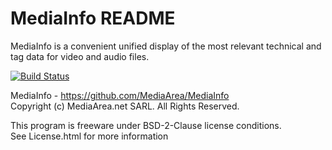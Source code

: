 # MediaInfo README

MediaInfo is a convenient unified display of the most relevant technical and tag data for video and audio files.

[![Build Status](https://travis-ci.org/MediaArea/MediaInfo.svg?branch=master)](https://travis-ci.org/MediaArea/MediaInfo)

MediaInfo - https://github.com/MediaArea/MediaInfo  
Copyright (c) MediaArea.net SARL. All Rights Reserved.

This program is freeware under BSD-2-Clause license conditions.  
See License.html for more information
